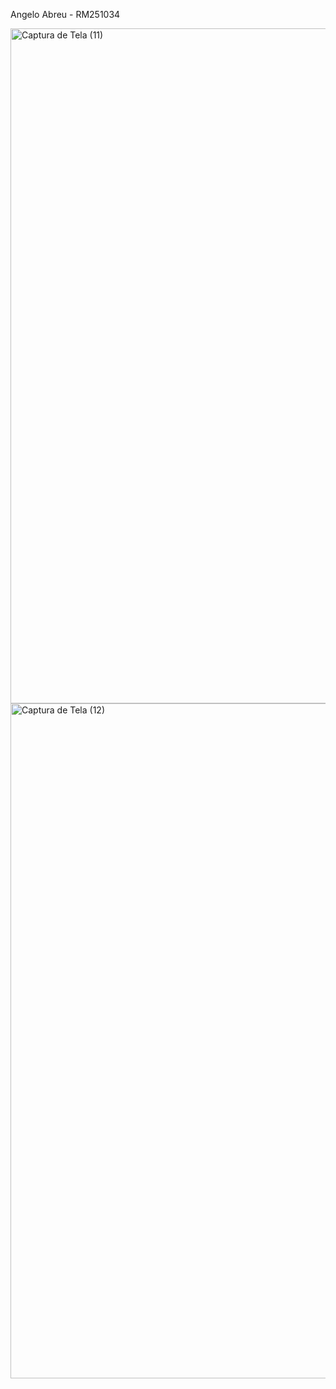 Angelo Abreu - RM251034

<img width="1920" height="1080" alt="Captura de Tela (11)" src="https://github.com/user-attachments/assets/57311fc2-565a-4fd5-b5b3-79706abad799" />
<img width="1920" height="1080" alt="Captura de Tela (12)" src="https://github.com/user-attachments/assets/242ca0d1-36a6-4e47-8876-bcfe663db483" />
